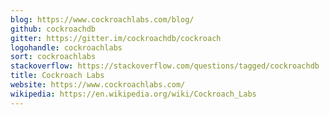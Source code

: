 ```yaml
---
blog: https://www.cockroachlabs.com/blog/
github: cockroachdb
gitter: https://gitter.im/cockroachdb/cockroach
logohandle: cockroachlabs
sort: cockroachlabs
stackoverflow: https://stackoverflow.com/questions/tagged/cockroachdb
title: Cockroach Labs
website: https://www.cockroachlabs.com/
wikipedia: https://en.wikipedia.org/wiki/Cockroach_Labs
---
```

